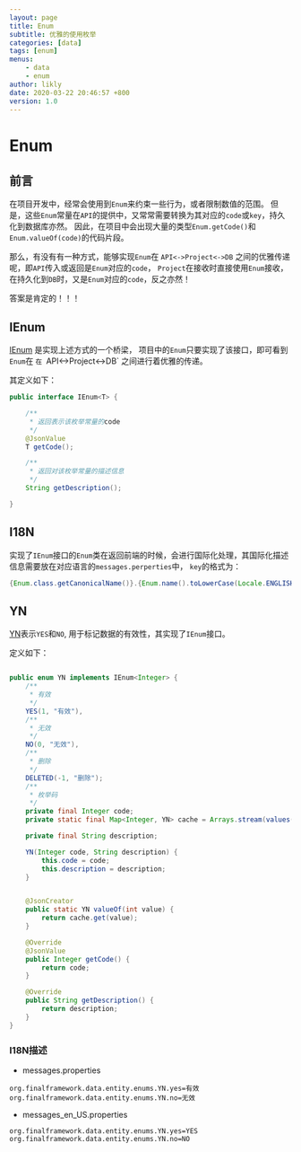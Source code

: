 ```yaml
---
layout: page
title: Enum
subtitle: 优雅的使用枚举
categories: [data]
tags: [enum]
menus:
    - data
    - enum
author: likly
date: 2020-03-22 20:46:57 +800
version: 1.0
---
```


# Enum

## 前言

在项目开发中，经常会使用到`Enum`来约束一些行为，或者限制数值的范围。
但是，这些`Enum`常量在`API`的提供中，又常常需要转换为其对应的`code`或`key`，持久化到数据库亦然。
因此，在项目中会出现大量的类型`Enum.getCode()`和`Enum.valueOf(code)`的代码片段。

那么，有没有有一种方式，能够实现`Enum`在 `API<->Project<->DB` 之间的优雅传递呢，即`API`传入或返回是`Enum`对应的`code`，
`Project`在接收时直接使用`Enum`接收，在持久化到`DB`时，又是`Enum`对应的`code`，反之亦然！

答案是肯定的！！！

## IEnum

[IEnum](/final-data/final-data-annotation/src/main/java/org/finalframework/data/annotation/IEnum.java) 是实现上述方式的一个桥梁，
项目中的`Enum`只要实现了该接口，即可看到`Enum`在 `在 `API<->Project<->DB` 之间进行着优雅的传递。

其定义如下：

```java
public interface IEnum<T> {

    /**
     * 返回表示该枚举常量的code
     */
    @JsonValue
    T getCode();

    /**
     * 返回对该枚举常量的描述信息
     */
    String getDescription();

}
```
## I18N

实现了`IEnum`接口的`Enum`类在返回前端的时候，会进行国际化处理，其国际化描述信息需要放在对应语言的`messages.perperties`中，
`key`的格式为：

```java
{Enum.class.getCanonicalName()}.{Enum.name().toLowerCase(Locale.ENGLISH)}
```

## YN

[YN](/final-data/final-data-annotation/src/main/java/org/finalframework/data/entity/enums/YN.java)表示`YES`和`NO`,
用于标记数据的有效性，其实现了`IEnum`接口。

定义如下：

```java

public enum YN implements IEnum<Integer> {
    /**
     * 有效
     */
    YES(1, "有效"),
    /**
     * 无效
     */
    NO(0, "无效"),
    /**
     * 删除
     */
    DELETED(-1, "删除");
    /**
     * 枚举码
     */
    private final Integer code;
    private static final Map<Integer, YN> cache = Arrays.stream(values()).collect(Collectors.toMap(YN::getCode, Function.identity()));

    private final String description;

    YN(Integer code, String description) {
        this.code = code;
        this.description = description;
    }


    @JsonCreator
    public static YN valueOf(int value) {
        return cache.get(value);
    }

    @Override
    @JsonValue
    public Integer getCode() {
        return code;
    }

    @Override
    public String getDescription() {
        return description;
    }
}
```

### I18N描述 

* messages.properties

```properties
org.finalframework.data.entity.enums.YN.yes=有效
org.finalframework.data.entity.enums.YN.no=无效
```


* messages_en_US.properties

```properties
org.finalframework.data.entity.enums.YN.yes=YES
org.finalframework.data.entity.enums.YN.no=NO
```